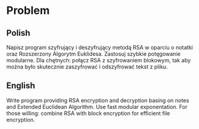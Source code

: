 # Problem

## Polish

Napisz program szyfrujący i deszyfrujący metodą RSA w oparciu o notatki
oraz Rozszerzony Algorytm Euklidesa. 
Zastosuj szybkie potęgowanie modularne. 
Dla chętnych: połącz RSA z szyfrowaniem blokowym, tak aby można było skutecznie zaszyfrować i odszyfrować tekst z pliku. 

## English

Write program providing RSA encryption and decryption basing 
on notes and Extended Euclidean Algorithm.
Use fast modular exponentation.
For those willing: combine RSA with block encryption for efficient 
file encryption.
